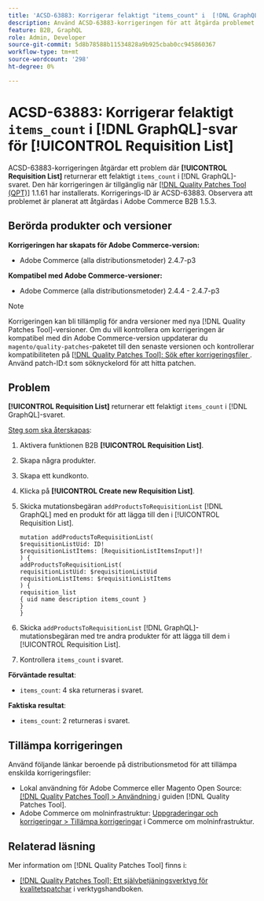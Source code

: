 ```yaml
---
title: 'ACSD-63883: Korrigerar felaktigt "items_count" i  [!DNL GraphQL] svar för [!UICONTROL Requisition List]'
description: Använd ACSD-63883-korrigeringen för att åtgärda problemet där [!UICONTROL Requisition List] returnerar ett felaktigt "items_count" i  [!DNL GraphQL] svaret.
feature: B2B, GraphQL
role: Admin, Developer
source-git-commit: 5d8b78588b11534828a9b925cbab0cc945860367
workflow-type: tm+mt
source-wordcount: '298'
ht-degree: 0%

---
```


# ACSD-63883: Korrigerar felaktigt `items_count` i [!DNL GraphQL]-svar för [!UICONTROL Requisition List]

ACSD-63883-korrigeringen åtgärdar ett problem där **[!UICONTROL Requisition List]** returnerar ett felaktigt `items_count` i [!DNL GraphQL]-svaret. Den här korrigeringen är tillgänglig när [[!DNL Quality Patches Tool (QPT)]](/help/tools/quality-patches-tool/quality-patches-tool-to-self-serve-quality-patches.md) 1.1.61 har installerats. Korrigerings-ID är ACSD-63883. Observera att problemet är planerat att åtgärdas i Adobe Commerce B2B 1.5.3.

## Berörda produkter och versioner

**Korrigeringen har skapats för Adobe Commerce-version:**

* Adobe Commerce (alla distributionsmetoder) 2.4.7-p3

**Kompatibel med Adobe Commerce-versioner:**

* Adobe Commerce (alla distributionsmetoder) 2.4.4 - 2.4.7-p3

>[!NOTE]
>
>Korrigeringen kan bli tillämplig för andra versioner med nya [!DNL Quality Patches Tool]-versioner. Om du vill kontrollera om korrigeringen är kompatibel med din Adobe Commerce-version uppdaterar du `magento/quality-patches`-paketet till den senaste versionen och kontrollerar kompatibiliteten på [[!DNL Quality Patches Tool]: Sök efter korrigeringsfiler ](https://experienceleague.adobe.com/tools/commerce-quality-patches/index.html). Använd patch-ID:t som söknyckelord för att hitta patchen.

## Problem

**[!UICONTROL Requisition List]** returnerar ett felaktigt `items_count` i [!DNL GraphQL]-svaret.


<u>Steg som ska återskapas</u>:

1. Aktivera funktionen B2B **[!UICONTROL Requisition List]**.
1. Skapa några produkter.
1. Skapa ett kundkonto.
1. Klicka på **[!UICONTROL Create new Requisition List]**.
1. Skicka mutationsbegäran `addProductsToRequisitionList` [!DNL GraphQL] med en produkt för att lägga till den i [!UICONTROL Requisition List].

   ```
   mutation addProductsToRequisitionList(
   $requisitionListUid: ID!
   $requisitionListItems: [RequisitionListItemsInput!]!
   ) {
   addProductsToRequisitionList(
   requisitionListUid: $requisitionListUid
   requisitionListItems: $requisitionListItems
   ) {
   requisition_list
   { uid name description items_count }
   }
   }
   ```

1. Skicka `addProductsToRequisitionList` [!DNL GraphQL]-mutationsbegäran med tre andra produkter för att lägga till dem i [!UICONTROL Requisition List].
1. Kontrollera `items_count` i svaret.

**Förväntade resultat**:

* `items_count`: 4 ska returneras i svaret.

**Faktiska resultat**:

* `items_count`: 2 returneras i svaret.

## Tillämpa korrigeringen

Använd följande länkar beroende på distributionsmetod för att tillämpa enskilda korrigeringsfiler:

* Lokal användning för Adobe Commerce eller Magento Open Source: [[!DNL Quality Patches Tool] > Användning ](/help/tools/quality-patches-tool/usage.md) i guiden [!DNL Quality Patches Tool].
* Adobe Commerce om molninfrastruktur: [Uppgraderingar och korrigeringar > Tillämpa korrigeringar](https://experienceleague.adobe.com/docs/commerce-cloud-service/user-guide/develop/upgrade/apply-patches.html) i Commerce om molninfrastruktur.


## Relaterad läsning

Mer information om [!DNL Quality Patches Tool] finns i:

* [[!DNL Quality Patches Tool]: Ett självbetjäningsverktyg för kvalitetspatchar](/help/tools/quality-patches-tool/quality-patches-tool-to-self-serve-quality-patches.md) i verktygshandboken.
